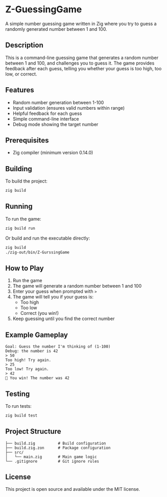 # Z-GuessingGame

A simple number guessing game written in Zig where you try to guess a randomly generated number between 1 and 100.

## Description

This is a command-line guessing game that generates a random number between 1 and 100, and challenges you to guess it. The game provides feedback after each guess, telling you whether your guess is too high, too low, or correct.

## Features

- Random number generation between 1-100
- Input validation (ensures valid numbers within range)
- Helpful feedback for each guess
- Simple command-line interface
- Debug mode showing the target number

## Prerequisites

- Zig compiler (minimum version 0.14.0)

## Building

To build the project:

```bash
zig build
```

## Running

To run the game:

```bash
zig build run
```

Or build and run the executable directly:

```bash
zig build
./zig-out/bin/Z-GurssingGame
```

## How to Play

1. Run the game
2. The game will generate a random number between 1 and 100
3. Enter your guess when prompted with `> `
4. The game will tell you if your guess is:
   - Too high
   - Too low  
   - Correct (you win!)
5. Keep guessing until you find the correct number

## Example Gameplay

```
Goal: Guess the number I'm thinking of (1-100)
Debug: the number is 42
> 50
Too high! Try again.
> 25
Too low! Try again.
> 42
🎉 You win! The number was 42
```

## Testing

To run tests:

```bash
zig build test
```

## Project Structure

```
├── build.zig          # Build configuration
├── build.zig.zon      # Package configuration
├── src/
│   └── main.zig       # Main game logic
└── .gitignore         # Git ignore rules
```

## License

This project is open source and available under the MIT license.
